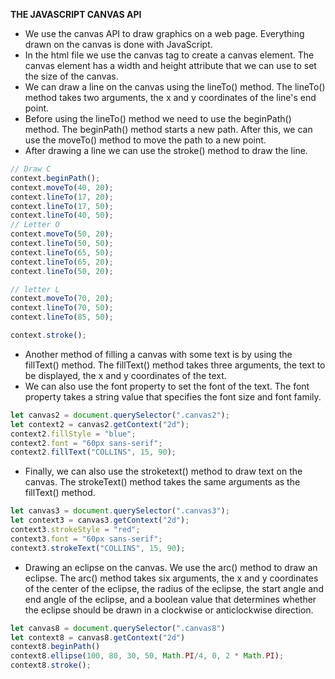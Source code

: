 **THE JAVASCRIPT CANVAS API**

- We use the canvas API to draw graphics on a web page. Everything drawn on the canvas is done with JavaScript.
- In the html file we use the canvas tag to create a canvas element. The canvas element has a width and height attribute that we can use to set the size of the canvas.
- We can draw a line on the canvas using the lineTo() method. The lineTo() method takes two arguments, the x and y coordinates of the line's end point.
- Before using the lineTo() method we need to use the beginPath() method. The beginPath() method starts a new path. After this, we can use the moveTo() method to move the path to a new point.
- After drawing a line we can use the stroke() method to draw the line.

```javascript
// Draw C
context.beginPath();
context.moveTo(40, 20);
context.lineTo(17, 20);
context.lineTo(17, 50);
context.lineTo(40, 50);
// Letter O
context.moveTo(50, 20);
context.lineTo(50, 50);
context.lineTo(65, 50);
context.lineTo(65, 20);
context.lineTo(50, 20);

// letter L
context.moveTo(70, 20);
context.lineTo(70, 50);
context.lineTo(85, 50);

context.stroke();
```

- Another method of filling a canvas with some text is by using the fillText() method. The fillText() method takes three arguments, the text to be displayed, the x and y coordinates of the text.
- We can also use the font property to set the font of the text. The font property takes a string value that specifies the font size and font family.

```javascript
let canvas2 = document.querySelector(".canvas2");
let context2 = canvas2.getContext("2d");
context2.fillStyle = "blue";
context2.font = "60px sans-serif";
context2.fillText("COLLINS", 15, 90);
```

- Finally, we can also use the stroketext() method to draw text on the canvas. The strokeText() method takes the same arguments as the fillText() method.

```javascript
let canvas3 = document.querySelector(".canvas3");
let context3 = canvas3.getContext("2d");
context3.strokeStyle = "red";
context3.font = "60px sans-serif";
context3.strokeText("COLLINS", 15, 90);
```
- Drawing an eclipse on the canvas. We use the arc() method to draw an eclipse. The arc() method takes six arguments, the x and y coordinates of the center of the eclipse, the radius of the eclipse, the start angle and end angle of the eclipse, and a boolean value that determines whether the eclipse should be drawn in a clockwise or anticlockwise direction.
```javascript
let canvas8 = document.querySelector(".canvas8")
let context8 = canvas8.getContext("2d")
context8.beginPath()
context8.ellipse(100, 80, 30, 50, Math.PI/4, 0, 2 * Math.PI); 
context8.stroke();
